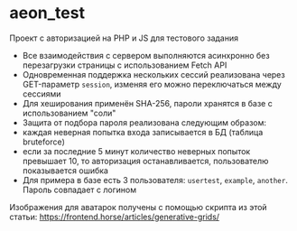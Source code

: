 # aeon_test
Проект с авторизацией на PHP и JS для тестового задания

- Все взаимодействия с сервером выполняются асинхронно без перезагрузки страницы с использованием Fetch API 
- Одновременная поддержка нескольких сессий реализована через GET-параметр `session`, изменяя его можно переключаться между сессиями
- Для хеширования применён SHA-256, пароли хранятся в базе с использованием "соли"
- Защита от подбора пароля реализована следующим образом: 
 - каждая неверная попытка входа записывается в БД (таблица bruteforce)
 - если за последние 5 минут количество неверных попыток превышает 10, то авторизация останавливается, пользователю показывается ошибка
- Для примера в базе есть 3 пользователя: `usertest`, `example`, `another`. Пароль совпадает с логином

Изображения для аватарок получены с помощью скрипта из этой статьи:
https://frontend.horse/articles/generative-grids/
